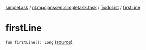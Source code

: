 [simpletask](../../index.md) / [nl.mpcjanssen.simpletask.task](../index.md) / [TodoList](index.md) / [firstLine](.)

# firstLine

`fun firstLine(): Long` [(source)](https://github.com/mpcjanssen/simpletask-android/blob/master/src/main/java/nl/mpcjanssen/simpletask/task/TodoList.kt#L80)